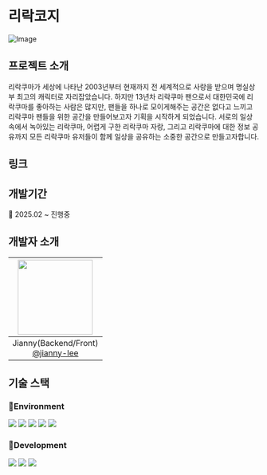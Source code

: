 # 리락코지
![Image](https://github.com/user-attachments/assets/b45f281c-2bb7-4023-b3f6-3c8503accb88)

## 프로젝트 소개
리락쿠마가 세상에 나타난 2003년부터 현재까지 전 세계적으로 사랑을 받으며 명실상부 최고의 캐릭터로 자리잡았습니다.
하지만 13년차 리락쿠마 팬으로서 대한민국에 리락쿠마를 좋아하는 사람은 많지만, 팬들을 하나로 모이게해주는 공간은 없다고 느끼고 리락쿠마 팬들을 위한 공간을 만들어보고자 기획을 시작하게 되었습니다.
서로의 일상 속에서 녹아있는 리락쿠마, 어렵게 구한 리락쿠마 자랑, 그리고 리락쿠마에 대한 정보 공유까지 모든 리락쿠마 유저들이 함께 일상을 공유하는 소중한 공간으로 만들고자합니다.

## 링크

## 개발기간
🐣 2025.02 ~ 진행중

## 개발자 소개
|<img src="https://avatars.githubusercontent.com/u/56791347?v=4" width="150" height="150"/>|
|:-:|
|Jianny(Backend/Front)<br/>[@jianny-lee](https://github.com/jianny-lee)|

## 기술 스택
  ### 🐾Environment
  <p>
    <img src="https://img.shields.io/badge/github-181717?style=for-the-badge&logo=github&logoColor=white">
    <img src="https://img.shields.io/badge/git-F05032?style=for-the-badge&logo=git&logoColor=white">
    <img src="https://img.shields.io/badge/githubactions-2088FF?style=for-the-badge&logo=githubactions&logoColor=white">
    <img src="https://img.shields.io/badge/amazonecs-FF9900?style=for-the-badge&logo=amazonecs&logoColor=white">
    <img src="https://img.shields.io/badge/amazonrds-527FFF?style=for-the-badge&logo=amazonrds&logoColor=white">
  </p>
  
  ### 🐾Development
  <p>
    <img src="https://img.shields.io/badge/springboot-6DB33F?style=for-the-badge&logo=springboot&logoColor=white">
    <img src="https://img.shields.io/badge/mysql-4479A1?style=for-the-badge&logo=mysql&logoColor=white">
    <img src="https://img.shields.io/badge/postman-FF6C37?style=for-the-badge&logo=postman&logoColor=white">
  </p>
